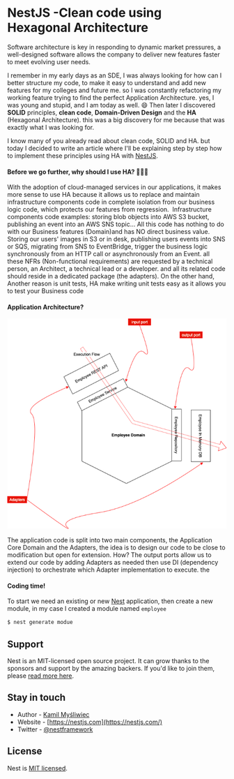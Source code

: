 # NestJS -Clean code using Hexagonal Architecture

Software architecture is key in responding to dynamic market pressures, a well-designed software allows the company to deliver new features faster to meet evolving user needs.

I remember in my early days as an SDE, I was always looking for how can I better structure my code, to make it easy to understand and add new features for my colleges and future me. so I was constantly refactoring my working feature trying to find the perfect Application Architecture. yes, I was young and stupid, and I am today as well. ‍😄
Then later I discovered **SOLID** principles, **clean code**, **Domain-Driven Design** and the **HA** (Hexagonal Architecture). this was a big discovery for me because that was exactly what I was looking for.

I know many of you already read about clean code, SOLID and HA. but today I decided to write an article where I'll be explaining step by step how to implement these principles using HA with [NestJS](https://github.com/nestjs/nest).

#### Before we go further, why should I use HA? 💁🏽‍♂️

With the adoption of cloud-managed services in our applications, it makes more sense to use HA because it allows us to replace and maintain infrastructure components code in complete isolation from our business logic code, which protects our features from regression. 
Infrastructure components code examples: storing blob objects into AWS S3 bucket, publishing an event into an AWS SNS topic…
All this code has nothing to do with our Business features (Domain)and has NO direct business value. 
Storing our users' images in S3 or in desk, publishing users events into SNS or SQS, migrating from SNS to EventBridge, trigger the business logic synchronously from an HTTP call or asynchronously from an Event. all these NFRs (Non-functional requirements) are requested by a technical person, an Architect, a technical lead or a developer. and all its related code should reside in a dedicated package (the adapters).
On the other hand, 
Another reason is unit tests, HA make writing unit tests easy as it allows you to test your Business code

#### Application Architecture?

![Architecture](./architecture.drawio.png)

The application code is split into two main components, the Application Core Domain and the Adapters, the idea is to design our code to be close to modification but open for extension.
How?
The output ports allow us to extend our code by adding Adapters as needed then use DI (dependency injection) to orchestrate which Adapter implementation to execute.
the

#### Coding time!

To start we need an existing or new [Nest](https://github.com/nestjs/nest) application, then create a new module, in my case I created a module named `employee`

```bash
$ nest generate modue
```

## Support

Nest is an MIT-licensed open source project. It can grow thanks to the sponsors and support by the amazing backers. If you'd like to join them, please [read more here](https://docs.nestjs.com/support).

## Stay in touch

- Author - [Kamil Myśliwiec](https://kamilmysliwiec.com)
- Website - [https://nestjs.com](https://nestjs.com/)
- Twitter - [@nestframework](https://twitter.com/nestframework)

## License

Nest is [MIT licensed](LICENSE).
